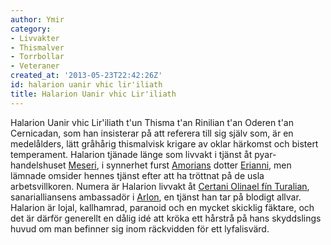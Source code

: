 ```yaml
---
author: Ymir
category:
- Livvakter
- Thismalver
- Torrbollar
- Veteraner
created_at: '2013-05-23T22:42:26Z'
id: halarion uanir vhic lir'iliath
title: Halarion Uanir vhic Lir'iliath
---
```

Halarion Uanir vhic Lir'iliath t'un Thisma t'an Rinilian t'an Oderen t'an Cernicadan, som han insisterar på att referera till sig själv som, är en medelålders, lätt gråhårig thismalvisk krigare av oklar härkomst och bistert temperament. Halarion tjänade länge som livvakt i tjänst åt pyar-handelshuset [Meseri], i synnerhet furst [Amorians] dotter [Erianni], men lämnade omsider hennes tjänst efter att ha tröttnat på de usla arbetsvillkoren. Numera är Halarion livvakt åt [Certani Olinael fín Turalian], sanarialliansens ambassadör i [Arlon], en tjänst han tar på blodigt allvar. Halarion är lojal, kallhamrad, paranoid och en mycket skicklig fäktare, och det är därför generellt en dålig idé att kröka ett hårstrå på hans skyddslings huvud om man befinner sig inom räckvidden för ett lyfalisvärd.

  [Meseri]: Huset_Meseri
  [Amorians]: Amorian_Meseri
  [Erianni]: Erianni_Meseri
  [Certani Olinael fín Turalian]: Certani_Olinael_fín_Turalian
  [Arlon]: Arlon